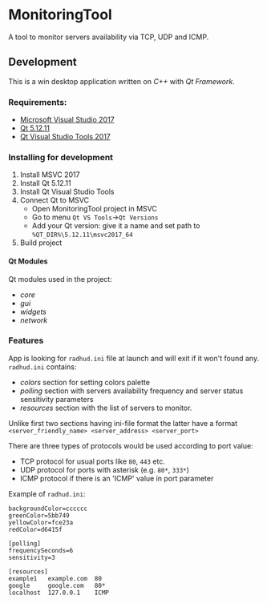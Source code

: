 # MonitoringTool

A tool to monitor servers availability via TCP, UDP and ICMP.

## Development

This is a win desktop application written on _C++_ with _Qt Framework_.

### Requirements:
- [Microsoft Visual Studio 2017](https://visualstudio.microsoft.com/en/vs/older-downloads/)
- [Qt 5.12.11](https://download.qt.io/archive/qt/5.12/5.12.11/)
- [Qt Visual Studio Tools 2017](https://marketplace.visualstudio.com/items?itemName=TheQtCompany.QtVisualStudioTools-19123)

### Installing for development
1. Install MSVC 2017
2. Install Qt 5.12.11
3. Install Qt Visual Studio Tools
4. Connect Qt to MSVC
    - Open MonitoringTool project in MSVC
    - Go to menu `Qt VS Tools`->`Qt Versions`
    - Add your Qt version: give it a name and set path to `%QT_DIR%\5.12.11\msvc2017_64`
5. Build project

#### Qt Modules
Qt modules used in the project:
- _core_
- _gui_
- _widgets_
- _network_

### Features
App is looking for `radhud.ini` file at launch and will exit if it won't found any.
`radhud.ini` contains:
- _colors_ section for setting colors palette
- _polling_ section with servers availability frequency and server status sensitivity parameters
- _resources_ section with the list of servers to monitor.  

Unlike first two sections having ini-file format the latter have a format `<server_friendly_name> <server_address> <server_port>`

There are three types of protocols would be used according to port value:
- TCP protocol for usual ports like `80`, `443` etc.
- UDP protocol for ports with asterisk (e.g. `80*`, `333*`)
- ICMP protocol if there is an 'ICMP' value in port parameter


Example of `radhud.ini`:

```[colors]
backgroundColor=cccccc
greenColor=5bb749
yellowColor=fce23a
redColor=d6415f

[polling]
frequencySeconds=6
sensitivity=3

[resources]
example1   example.com	80
google     google.com   80*
localhost  127.0.0.1    ICMP
```
